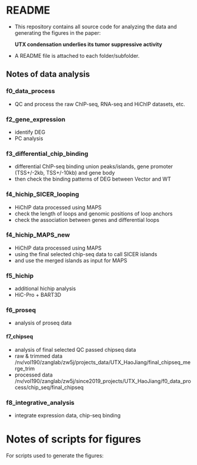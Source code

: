 # README


- This repository contains all source code for analyzing the data and generating the figures in the paper:

  **UTX condensation underlies its tumor suppressive activity**


- A README file is attached to each folder/subfolder.




## Notes of data analysis

### f0_data_process

- QC and process the raw ChIP-seq, RNA-seq and HiChIP datasets, etc. 



### f2_gene_expression
- identify DEG 
- PC analysis


### f3_differential_chip_binding

- differential ChIP-seq binding union peaks/islands, gene promoter (TSS+/-2kb, TSS+/-10kb) and gene body
- then check the binding patterns of DEG between Vector and WT



### f4_hichip_SICER_looping

- HiChIP data processed using MAPS
- check the length of loops and genomic positions of loop anchors
- check the association between genes and differential loops



### f4_hichip_MAPS_new

- HiChIP data processed using MAPS
- using the final selected chip-seq data to call SICER islands
- and use the merged islands as input for MAPS




### f5_hichip

- additional hichip analysis
- HiC-Pro + BART3D




### f6_proseq

- analysis of proseq data



 
#### f7_chipseq
 
- analysis of final selected QC passed chipseq data
- raw & trimmed data /nv/vol190/zanglab/zw5j/projects_data/UTX_HaoJiang/final_chipseq_merge_trim
- processed data /nv/vol190/zanglab/zw5j/since2019_projects/UTX_HaoJiang/f0_data_process/chip_seq/final_chipseq



### f8_integrative_analysis
- integrate expression data, chip-seq binding



# Notes of scripts for figures
For scripts used to generate the figures:
